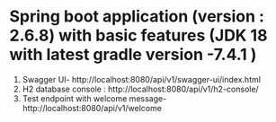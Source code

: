 # Spring boot application (version : 2.6.8) with basic features (JDK 18 with latest gradle version -7.4.1 )

1) Swagger UI- http://localhost:8080/api/v1/swagger-ui/index.html
2) H2 database console : http://localhost:8080/api/v1/h2-console/
3) Test endpoint with welcome message- http://localhost:8080/api/v1/welcome
